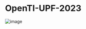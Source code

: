 # OpenTI-UPF-2023

![image](https://github.com/felipGalves/OpenTI-UPF-2023/assets/97967988/6fcaaf91-6022-4639-92c0-63f3b8078143)
